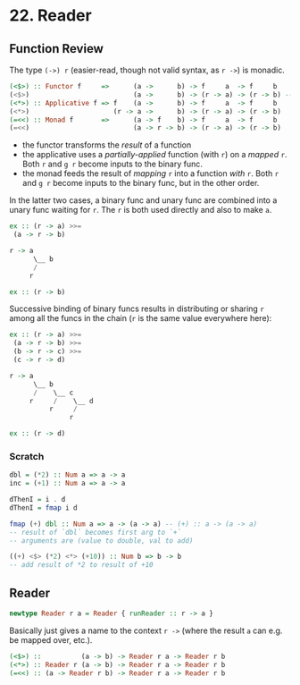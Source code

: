 # 22. Reader

## Function Review

The type `(->) r` (easier-read, though not valid syntax, as `r ->`) is monadic.

```hs
(<$>) :: Functor f     =>      (a ->      b) -> f     a  -> f     b
(<$>)                          (a ->      b) -> (r -> a) -> (r -> b) -- (.)
(<*>) :: Applicative f => f    (a ->      b) -> f     a  -> f     b
(<*>)                     (r -> a ->      b) -> (r -> a) -> (r -> b)
(=<<) :: Monad f       =>      (a -> f    b) -> f     a  -> f     b
(=<<)                          (a -> r -> b) -> (r -> a) -> (r -> b)
```

- the functor transforms the _result_ of a function
- the applicative uses a _partially-applied_ function (with `r`) on a _mapped_ `r`. Both `r` and `g r` become inputs to the binary func.
- the monad feeds the result of _mapping_ `r` into a function _with_ `r`. Both `r` and `g r` become inputs to the binary func, but in the other order.

In the latter two cases, a binary func and unary func are combined into a unary func waiting for `r`. The `r` is both used directly and also to make `a`.

```hs
ex :: (r -> a) >>=
 (a -> r -> b)

r -> a
      \__ b
      /
     r

ex :: (r -> b)
```

Successive binding of binary funcs results in distributing or sharing `r` among all the funcs in the chain (`r` is the same value everywhere here):

```hs
ex :: (r -> a) >>=
 (a -> r -> b) >>=
 (b -> r -> c) >>=
 (c -> r -> d)

r -> a
      \__ b
      /    \__ c
     r     /    \__ d
          r     /
               r

ex :: (r -> d)
```

### Scratch

```hs
dbl = (*2) :: Num a => a -> a
inc = (+1) :: Num a => a -> a

dThenI = i . d
dThenI = fmap i d

fmap (+) dbl :: Num a => a -> (a -> a) -- (+) :: a -> (a -> a)
-- result of `dbl` becomes first arg to `+`
-- arguments are (value to double, val to add)

((+) <$> (*2) <*> (+10)) :: Num b => b -> b
-- add result of *2 to result of +10
```

## Reader

```hs
newtype Reader r a = Reader { runReader :: r -> a }
```

Basically just gives a name to the context `r ->` (where the result `a` can e.g. be mapped over, etc.).

```hs
(<$>) ::          (a -> b) -> Reader r a -> Reader r b
(<*>) :: Reader r (a -> b) -> Reader r a -> Reader r b
(=<<) :: (a -> Reader r b) -> Reader r a -> Reader r b
```
